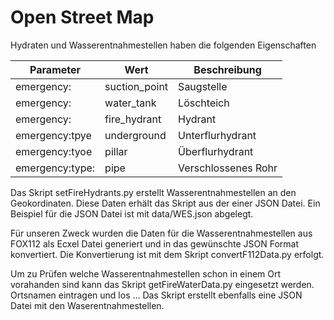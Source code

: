 # Open Street Map

Hydraten und Wasserentnahmestellen haben die folgenden Eigenschaften

|Parameter|Wert|Beschreibung|
|---|---|---|
|emergency: |suction_point | Saugstelle|
|emergency: |water_tank | Löschteich|
|emergency: |fire_hydrant | Hydrant|
|emergency:tpye |underground| Unterflurhydrant|
|emergency:tyoe |pillar| Überflurhydrant|
|emergency:type: |pipe | Verschlossenes Rohr|

Das Skript setFireHydrants.py erstellt Wasserentnahmestellen an den Geokordinaten. Diese Daten erhält das Skript aus der einer JSON Datei. Ein Beispiel für die JSON Datei ist mit data/WES.json abgelegt. 

Für unseren Zweck wurden die Daten für die Wasserentnahmestellen aus FOX112 als Ecxel Datei generiert und in das gewünschte JSON Format konvertiert. Die Konvertierung ist mit dem Skript convertF112Data.py erfolgt.

Um zu Prüfen welche Wasserentnahmestellen schon in einem Ort vorahanden sind kann das Skript getFireWaterData.py eingesetzt werden. Ortsnamen eintragen und los ... Das Skript erstellt ebenfalls eine JSON Datei mit den Waserentnahmestellen. 




